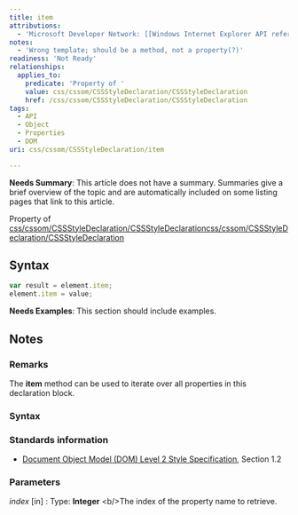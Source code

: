 ```yaml
---
title: item
attributions:
  - 'Microsoft Developer Network: [[Windows Internet Explorer API reference](http://msdn.microsoft.com/en-us/library/ie/hh828809%28v=vs.85%29.aspx) Article]'
notes:
  - 'Wrong template; should be a method, not a property(?)'
readiness: 'Not Ready'
relationships:
  applies_to:
    predicate: 'Property of '
    value: css/cssom/CSSStyleDeclaration/CSSStyleDeclaration
    href: /css/cssom/CSSStyleDeclaration/CSSStyleDeclaration
tags:
  - API
  - Object
  - Properties
  - DOM
uri: css/cssom/CSSStyleDeclaration/item

---
```

**Needs Summary**: This article does not have a summary. Summaries give a brief overview of the topic and are automatically included on some listing pages that link to this article.

Property of [css/cssom/CSSStyleDeclaration/CSSStyleDeclaration](/css/cssom/CSSStyleDeclaration/CSSStyleDeclaration)[css/cssom/CSSStyleDeclaration/CSSStyleDeclaration](/css/cssom/CSSStyleDeclaration/CSSStyleDeclaration)

## <span>Syntax</span>

``` js
var result = element.item;
element.item = value;
```

**Needs Examples**: This section should include examples.

## <span>Notes</span>

### <span>Remarks</span>

The **item** method can be used to iterate over all properties in this declaration block.

### <span>Syntax</span>

### <span>Standards information</span>

-   [Document Object Model (DOM) Level 2 Style Specification](http://go.microsoft.com/fwlink/p/?linkid=203741), Section 1.2

### <span>Parameters</span>

*index* [in]
:   Type: **Integer** \<b/\>The index of the property name to retrieve.
